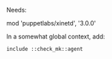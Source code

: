 Needs:

mod 'puppetlabs/xinetd', '3.0.0'

In a somewhat global context, add:

    include ::check_mk::agent
